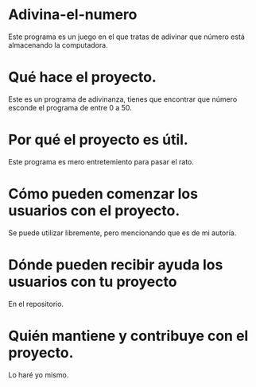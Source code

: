 # Adivina-el-numero
Este programa es un juego en el  que tratas de adivinar que número está almacenando la computadora.

# Qué hace el proyecto.
Este es un programa de adivinanza, tienes que encontrar que número esconde el programa de entre 0 a 50.

# Por qué el proyecto es útil.
Este programa es mero entretemiento para pasar el rato.

# Cómo pueden comenzar los usuarios con el proyecto.
Se puede utilizar libremente, pero mencionando que es de mi autoría.

# Dónde pueden recibir ayuda los usuarios con tu proyecto
En el repositorio.

# Quién mantiene y contribuye con el proyecto.
Lo haré yo mismo.

